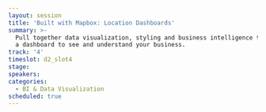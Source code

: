 ```yaml
---
layout: session
title: 'Built with Mapbox: Location Dashboards'
summary: >-
  Pull together data visualization, styling and business intelligence tools into
  a dashboard to see and understand your business.
track: '4'
timeslot: d2_slot4
stage:
speakers:
categories:
  - BI & Data Visualization
scheduled: true
---
```


